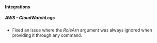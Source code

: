 
#### Integrations

##### AWS - CloudWatchLogs

- Fixed an issue where the *RoleArn* argument was always ignored when providing it through any command.
